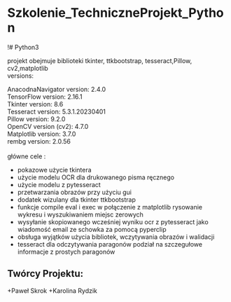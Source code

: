 # Szkolenie_TechniczneProjekt_Python
!# Python3

projekt obejmuje  biblioteki tkinter, ttkbootstrap, tesseract,Pillow, cv2,matplotlib  <br />
versions:

AnacodnaNavigator version: 2.4.0   <br />
TensorFlow version: 2.16.1   <br />
Tkinter version: 8.6   <br />
Tesseract version: 5.3.1.20230401   <br />
Pillow version: 9.2.0   <br />
OpenCV version (cv2): 4.7.0   <br />
Matplotlib version: 3.7.0   <br />
rembg version: 2.0.56  <br />
<br />
główne cele :
- pokazowe użycie tkintera
- użycie modelu OCR dla  drukowanego pisma ręcznego
- użycie modelu z pytesseract
- przetwarzania obrazów przy użyciu gui
- dodatek wizulany  dla tkinter ttkbootstrap
- funkcje compile eval i exec w połączenie z matplotlib rysowanie wykresu i wyszukiwaniem miejsc zerowych 
- wysyłanie skopiowanego wcześniej wyniku ocr z pytesseract  jako wiadomość email ze schowka za pomocą pyperclip
- obsługa wyjątków użycia bibliotek, wczytywania obrazów i walidacji 
- tesseract dla odczytywania paragonów podział na   szczegułowe informacje z prostych paragonów



## Twórcy Projektu:
  +Paweł Skrok
  +Karolina Rydzik 



